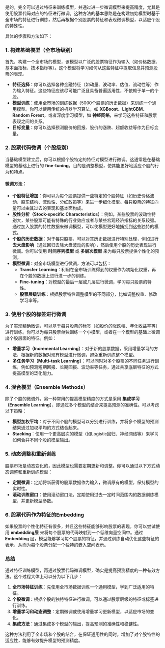 是的，完全可以通过特征来训练模型，并通过进一步微调模型来提高精度，尤其是使用股票代码对应的特征进行微调。这种方法的基本思路是在构建初始模型时基于全市场的特征进行训练，然后再根据个别股票的特征和表现微调模型，以适应个股的特殊性。

具体的步骤和方法如下：

### 1. **构建基础模型（全市场级别）**

首先，构建一个全市场的模型，该模型以广泛的股票特征作为输入（如价格数据、基本面指标、技术指标等）。这个模型将学习如何从这些特征中提取信息并预测股票的表现。

-   **特征选择**：你可以选择各种金融特征（如动量、波动率、估值、流动性等）作为输入特征。这些特征应该尽可能广泛且具备普遍适用性，不依赖于单一的个股。
-   **模型训练**：使用全市场的训练数据（5000个股票的历史数据）来训练一个通用模型。你可以使用传统的机器学习算法，如 **XGBoost**、**LightGBM**、**Random Forest**，或者深度学习模型，如 **神经网络**，来学习这些特征和股票表现之间的关系。
-   **目标变量**：你可以选择预测股价的回报、股价的涨跌、超额收益等作为目标变量。

### 2. **股票代码微调（个股级别）**

当基础模型建立后，你可以根据个股特定的特征对模型进行微调。这通常是在基础模型的基础上进行的 **fine-tuning**，目的是调整模型，使其能更好地适应个股的行为和特点。

#### 微调方法：

-   **个股特征增加**：你可以为每个股票提供一些特定的个股特征（如历史价格波动、股东结构、流动性、分红政策等）来进一步细化模型。每只股票的特征向量可以由其过去的表现和基本面构成。
-   **股性分析（Stock-specific Characteristics）**：例如，某些股票的波动性特别大，某些股票可能有特殊的行业效应或者与某些宏观经济指标的关系较强。通过加入股票的特性数据来微调模型，可以使模型更好地捕捉到这些独特的模式。
-   **个股的历史数据**：对于每只股票，可以对其历史数据进行特别处理，例如进行 **去大盘影响**（通过回归去除大盘波动的影响），然后使用个股的历史表现进行微调。你可以使用 **时间序列模型** 或 **多层次模型** 来为每只股票提供个性化的预测。
-   **模型微调**：对全市场模型进行微调，方法可以包括：
    -   **Transfer Learning**：利用在全市场训练得到的权重作为初始化权重，再在个股的数据上进行进一步的训练。
    -   **Fine-tuning**：对模型的最后一层或几层进行微调，学习每只股票的特性。
    -   **股票层级训练**：根据股票特性调整模型的不同部分，比如调整权重、修改学习率等。

### 3. **使用个股的标签进行微调**

为了实现精确微调，可以基于每只股票的标签（如股价的涨跌幅、年化收益率等）进行训练。你可以为每只股票单独训练一个小模型，或者在一个模型的基础上微调出个股层面的特征。例如：

-   **增量学习（Incremental Learning）**：对于新的股票数据，采用增量学习的方法，根据新的数据对现有模型进行微调，避免重新训练整个模型。
-   **多任务学习（Multi-task Learning）**：可以同时对多个股票的不同任务进行训练，例如预测短期回报、长期回报、波动率等任务，通过共享底层特征的方式提高模型的泛化能力。

### 4. **混合模型（Ensemble Methods）**

除了个股的微调外，另一种常用的提高模型精度的方式是采用 **集成学习（Ensemble Learning）**，即通过多个模型的结合来提高预测的准确性。可以考虑以下策略：

-   **模型加权平均**：对于不同个股的模型可以分别进行训练，并将多个模型的预测结果通过加权平均的方式结合起来。
-   **Stacking**：使用一个更高层次的模型（如Logistic回归、神经网络等）来学习如何合并不同个股的模型输出。

### 5. **动态调整和重新训练**

股票市场是动态变化的，因此模型也需要定期更新和调整。你可以通过以下方式动态调整和重新训练模型：

-   **定期微调**：定期将新获得的股票数据作为输入，微调原有的模型，保持模型的实时性。
-   **滚动训练窗口**：使用滚动窗口法，定期使用过去一定时间范围内的数据训练模型，并更新模型参数。

### 6. **股票代码作为特征的Embedding**

如果股票的个性化特征有很多，并且这些特征能够影响股票的表现，你可以尝试使用 **embedding层** 来将每个股票的代码映射到一个低维向量空间中。通过 **Embedding** 层，模型能够学习每个股票的特征，并通过训练自动优化这些特征的表示，从而为每个股票分配一个独特的嵌入空间表示。

### 总结

通过特征训练模型，再通过股票代码微调模型，确实是提高预测精度的一种有效方法。这个过程大体上可以分为以下几步：

1.  **全市场特征训练**：先使用全市场数据训练一个通用模型，学到广泛适用的特征。
2.  **个股微调**：根据个股的独特特征进行微调，可以通过股票层级的特征或标签进行训练。
3.  **增量学习和动态调整**：定期微调或使用增量学习更新模型，以适应市场的变化。
4.  **集成方法**：通过集成多个模型的输出，提高预测的准确性和稳健性。

这种方法利用了全市场和个股的结合，在保证通用性的同时，增加了对个股特性的适应性，能够有效提升模型的预测精度。
